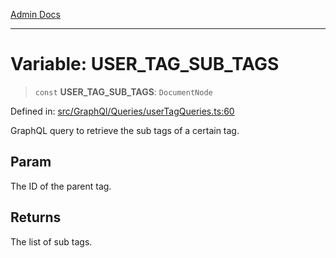 [Admin Docs](/)

---

# Variable: USER_TAG_SUB_TAGS

> `const` **USER_TAG_SUB_TAGS**: `DocumentNode`

Defined in: [src/GraphQl/Queries/userTagQueries.ts:60](https://github.com/PalisadoesFoundation/talawa-admin/blob/main/src/GraphQl/Queries/userTagQueries.ts#L60)

GraphQL query to retrieve the sub tags of a certain tag.

## Param

The ID of the parent tag.

## Returns

The list of sub tags.
